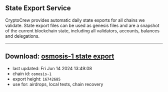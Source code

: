 ## State Export Service
CryptoCrew provides automatic daily state exports for all chains we validate. State export files can be used as genesis files and are a snapshot of the current blockchain state, including all validators, accounts, balances and delegations.

---
**Download: [osmosis-1 state export](https://dl-eu2.ccvalidators.com/SERVICE/osmosis/osmosis-1_export_16742685.json)**
---

- last updated: Fri Jun 14 2024 13:49:08
- chain id: `osmosis-1`
- export height: `16742685`
- use for: airdrops, local tests, chain recovery

